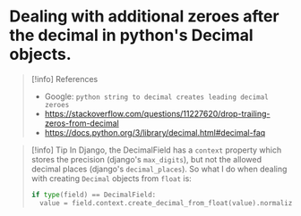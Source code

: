 # Dealing with additional zeroes after the decimal in python's Decimal objects.
> [!info] References
> - Google: `python string to decimal creates leading decimal zeroes`
> - https://stackoverflow.com/questions/11227620/drop-trailing-zeros-from-decimal
> - https://docs.python.org/3/library/decimal.html#decimal-faq

>[!info] Tip
>In Django, the DecimalField has a `context` property which stores the precision (django's `max_digits`), but not the allowed decimal places (django's `decimal_places`). So what I do when dealing with creating `Decimal` objects from `float` is:
>```py
>if type(field) == DecimalField:
>	value = field.context.create_decimal_from_float(value).normalize()
> ```




